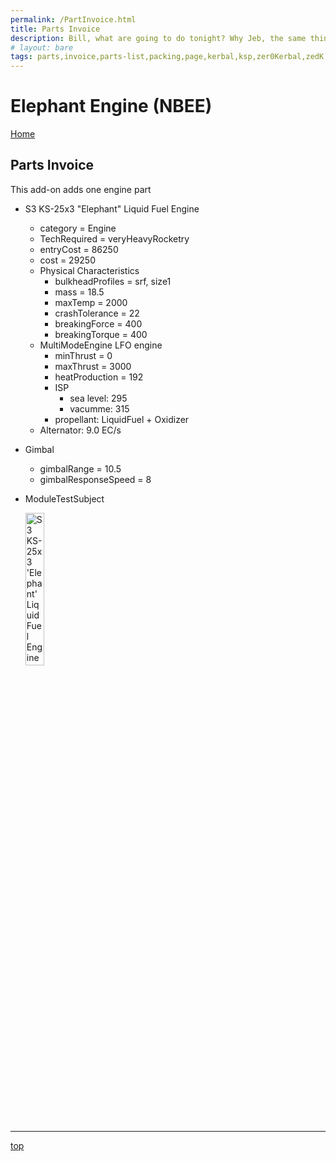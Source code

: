 ```yaml
---
permalink: /PartInvoice.html
title: Parts Invoice
description: Bill, what are going to do tonight? Why Jeb, the same thing we do every night, Take over the world!
# layout: bare
tags: parts,invoice,parts-list,packing,page,kerbal,ksp,zer0Kerbal,zedK
---
```


<!-- PartInvoice.md v1.1.3.1
Elephant Engine (NBEE)
created: 01 Feb 2022
updated: 30 Mar 2022 -->
<script src="https://kit.fontawesome.com/0ea5493613.js" crossorigin="anonymous"></script>
<i class="fa fa-gear fa-spin fa-3x" style="color: firebrick"></i>
# Elephant Engine (NBEE)

[Home](./index.md)

## Parts Invoice

This add-on adds one engine part

* S3 KS-25x3 "Elephant" Liquid Fuel Engine
  * category = Engine
  * TechRequired = veryHeavyRocketry
  * entryCost = 86250
  * cost = 29250
  * Physical Characteristics
    * bulkheadProfiles = srf, size1
    * mass = 18.5
    * maxTemp = 2000
    * crashTolerance = 22
    * breakingForce = 400
    * breakingTorque = 400
  * MultiModeEngine LFO engine
    * minThrust = 0
    * maxThrust = 3000
    * heatProduction = 192
    * ISP
      * sea level: 295
      * vacumme: 315
    * propellant: LiquidFuel + Oxidizer
  * Alternator: 9.0 EC/s
* Gimbal
  * gimbalRange = 10.5
  * gimbalResponseSpeed = 8
* ModuleTestSubject

  <img src="https://raw.githubusercontent.com/zer0Kerbal/ElephantEngine/master/GameData/NecroBones/ElephantEngine/Parts/%40thumbs/NBengineElephant_icon.png" alt="S3 KS-25x3 'Elephant' Liquid Fuel Engine" width="25%" height="25%" />

---

[top](#Parts-Invoice)

<!-- this file CC BY-ND 4.0 by zer0Kerbal -->
